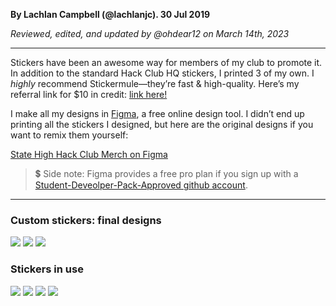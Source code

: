 __By Lachlan Campbell (@lachlanjc). 30 Jul 2019__

_Reviewed, edited, and updated by @ohdear12 on March 14th, 2023_

---

Stickers have been an awesome way for members of my club to promote it. In addition to the standard Hack Club HQ stickers, I printed 3 of my own. I _highly_ recommend Stickermule—they’re fast & high-quality. Here’s my referral link for $10 in credit: [link here!](https://www.notion.so/hackclub/lachlanjc-s-Stickers-a4def9bfa838420083594b688afad202#9e51228c7af041a990860c0ab7b5375e)

I make all my designs in [Figma](https://figma.com), a free online design tool. I didn’t end up printing all the stickers I designed, but here are the original designs if you want to remix them yourself:

[State High Hack Club Merch on Figma](https://www.figma.com/file/bTIqD1mFBymQF5ynQZCIqtuO?node-id=0:1)

> 💲 Side note: Figma provides a free pro plan if you sign up with a [Student-Deveolper-Pack-Approved github account](https://education.github.com/pack).

---

### Custom stickers: final designs

![](https://cloud-2cssg9fhq.vercel.app/6image-20190730-194954.png)
![](https://cloud-2cssg9fhq.vercel.app/5image-20190730-195006.png)
![](https://cloud-2cssg9fhq.vercel.app/4image-20190730-195030.png)

### Stickers in use

![](https://cloud-2cssg9fhq.vercel.app/3image-20190730-195104.png)
![](https://cloud-2cssg9fhq.vercel.app/2image-20190730-195206.png)
![](https://cloud-2cssg9fhq.vercel.app/1image-20190730-195218.png)
![](https://cloud-2cssg9fhq.vercel.app/0image-20190730-195234.png)
